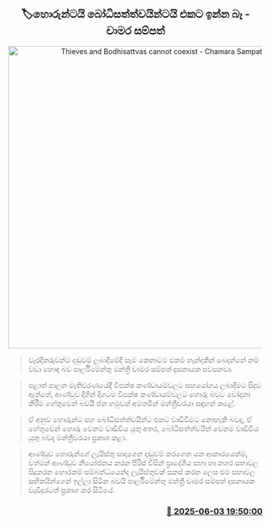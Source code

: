 <p align='center'><b><h2 align='center' title='Thieves and Bodhisattvas cannot coexist - Chamara Sampath'>🏷හොරුන්ටයි බෝධිසත්ත්වයින්ටයි එකට ඉන්න බෑ - චාමර සම්පත්</h2></b></p>
<p align='center'><img src='https://helakuru.sgp1.cdn.digitaloceanspaces.com/esana/images/lib/chamara-sampath-dasanayake-media.jpg' width='600' alt='Thieves and Bodhisattvas cannot coexist - Chamara Sampath'></p>

> වැරදිකරුවන්ට දඬුවම් ලබාදීමේදී සෑම කෙනාටම එකම හැන්දකින් බෙදන්නේ නම් වඩා හොඳ බව පාර්ලිමේන්තු මන්ත්‍රී චාමර සම්පත් දසනායක පවසනවා.

> පළාත් පාලන මැතිවරණයේදී විපක්ෂ කණ්ඩායම්වලට සහයෝගය ලබාදීමට සිදුව ඇත්තේ, ආණ්ඩුව දිගින් දිගටම විපක්ෂ කණ්ඩායම්වලට හොරු බවට චෝදනා කිරීම හේතුවෙන් බවයි ජන හමුවක් අමතමින් මන්ත්‍රීවරයා සඳහන් කළේ.

> ඒ අනුව හොරුන්ට සහ බෝධිසත්ත්වයින්ට එකට වාඩිවීමට නොහැකි බවද, ඒ හේතුවෙන් හොරු වෙනම වාඩිවිය යුතු අතර, බෝධිසත්ත්වයින් වෙනම වාඩිවිය යුතු බවද මන්ත්‍රීවරයා ප්‍රකාශ කළා.

> ආණ්ඩුව හොරුන්ගේ ලැයිස්තු සාදාගෙන දඬුවම් කරගෙන යන ආකාරයෙන්ම, වත්මන් ආණ්ඩුව නියෝජනය කරන පිරිස් විසින් ප්‍රාදේශීය සභා හා නගර සභාවල සිදුකරන හොරකම් සම්බන්ධයෙන්ද ලැයිස්තුවක් සකස් කරන ලෙස එම සභාවල සභිකයින්ගෙන් ඉල්ලා සිටින බවයි පාර්ලිමේන්තු මන්ත්‍රී චාමර සම්පත් දසනායක වැඩිදුරටත් ප්‍රකාශ කර සිටියේ.



<h3 align='right'><a href='https://www.helakuru.lk/esana/p/110670/'>📅 2025-06-03 19:50:00</a></h3>
